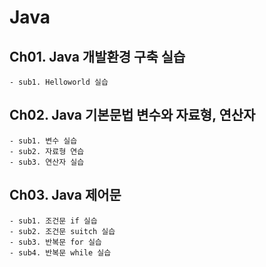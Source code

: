 # Java

## Ch01. Java 개발환경 구축 실습
	- sub1. Helloworld 실습

## Ch02. Java 기본문법 변수와 자료형, 연산자
	- sub1. 변수 실습
	- sub2. 자료형 연습
	- sub3. 연산자 실습

## Ch03. Java 제어문
	- sub1. 조건문 if 실습
	- sub2. 조건문 suitch 실습
	- sub3. 반복문 for 실습
	- sub4. 반복문 while 실습